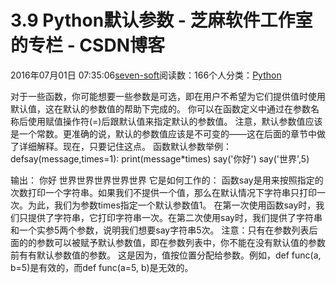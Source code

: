 
# 3.9 Python默认参数 -  芝麻软件工作室的专栏 - CSDN博客


2016年07月01日 07:35:06[seven-soft](https://me.csdn.net/softn)阅读数：166个人分类：[Python																](https://blog.csdn.net/softn/article/category/6290759)



对于一些函数，你可能想要一些参数是可选，即在用户不希望为它们提供值时使用默认值，这在默认的参数值的帮助下完成的。
你可以在函数定义中通过在参数名称后使用赋值操作符(=)后跟默认值来指定默认的参数值。
注意，默认参数值应该是一个常数。更准确的说，默认的参数值应该是不可变的——这在后面的章节中做了详细解释。现在，只要记住这点。
函数默认参数举例：defsay(message,times=1):
print(message*times)
say('你好')
say('世界',5)

输出：
你好
世界世界世界世界世界
它是如何工作的：
函数say是用来按照指定的次数打印一个字符串。如果我们不提供一个值，那么在默认情况下字符串只打印一次。为此，我们为参数times指定一个默认参数值1。
在第一次使用函数say时，我们只提供了字符串，它打印字符串一次。在第二次使用say时，我们提供了字符串和一个实参5两个参数，说明我们想要say字符串5次。
注意：只有在参数列表后面的的参数可以被赋予默认参数值，即在参数列表中，你不能在没有默认值的参数前有有默认参数值的参数。
这是因为，值按位置分配给参数。例如，def func(a, b=5)是有效的，而def func(a=5, b)是无效的。

